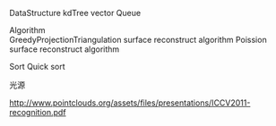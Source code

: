 DataStructure
	kdTree
	vector
	Queue

Algorithm	
	GreedyProjectionTriangulation	surface reconstruct algorithm
	Poission						surface reconstruct algorithm

Sort
	Quick sort

光源

http://www.pointclouds.org/assets/files/presentations/ICCV2011-recognition.pdf